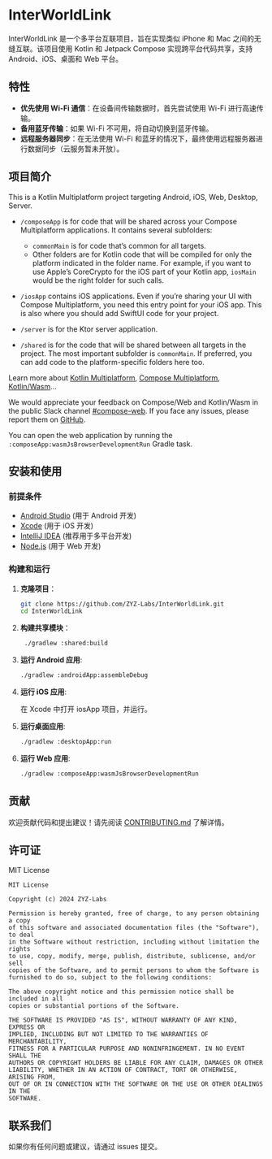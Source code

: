 # InterWorldLink

InterWorldLink 是一个多平台互联项目，旨在实现类似 iPhone 和 Mac 之间的无缝互联。该项目使用 Kotlin 和
Jetpack Compose 实现跨平台代码共享，支持 Android、iOS、桌面和 Web 平台。

## 特性

- **优先使用 Wi-Fi 通信**：在设备间传输数据时，首先尝试使用 Wi-Fi 进行高速传输。
- **备用蓝牙传输**：如果 Wi-Fi 不可用，将自动切换到蓝牙传输。
- **远程服务器同步**：在无法使用 Wi-Fi 和蓝牙的情况下，最终使用远程服务器进行数据同步（云服务暂未开放）。

## 项目简介

This is a Kotlin Multiplatform project targeting Android, iOS, Web, Desktop, Server.

* `/composeApp` is for code that will be shared across your Compose Multiplatform applications.
  It contains several subfolders:
    - `commonMain` is for code that’s common for all targets.
    - Other folders are for Kotlin code that will be compiled for only the platform indicated in the
      folder name.
      For example, if you want to use Apple’s CoreCrypto for the iOS part of your Kotlin app,
      `iosMain` would be the right folder for such calls.

* `/iosApp` contains iOS applications. Even if you’re sharing your UI with Compose Multiplatform,
  you need this entry point for your iOS app. This is also where you should add SwiftUI code for
  your project.

* `/server` is for the Ktor server application.

* `/shared` is for the code that will be shared between all targets in the project.
  The most important subfolder is `commonMain`. If preferred, you can add code to the
  platform-specific folders here too.

Learn more
about [Kotlin Multiplatform](https://www.jetbrains.com/help/kotlin-multiplatform-dev/get-started.html),
[Compose Multiplatform](https://github.com/JetBrains/compose-multiplatform/#compose-multiplatform),
[Kotlin/Wasm](https://kotl.in/wasm/)…

We would appreciate your feedback on Compose/Web and Kotlin/Wasm in the public Slack
channel [#compose-web](https://slack-chats.kotlinlang.org/c/compose-web).
If you face any issues, please report them
on [GitHub](https://github.com/JetBrains/compose-multiplatform/issues).

You can open the web application by running the `:composeApp:wasmJsBrowserDevelopmentRun` Gradle
task.

## 安装和使用

### 前提条件

- [Android Studio](https://developer.android.com/studio) (用于 Android 开发)
- [Xcode](https://developer.apple.com/xcode/) (用于 iOS 开发)
- [IntelliJ IDEA](https://www.jetbrains.com/idea/) (推荐用于多平台开发)
- [Node.js](https://nodejs.org/) (用于 Web 开发)

### 构建和运行

1. **克隆项目**：

    ```sh
    git clone https://github.com/ZYZ-Labs/InterWorldLink.git
    cd InterWorldLink
    ```

2. **构建共享模块**：

   ```sh
    ./gradlew :shared:build
   ```
   
3. **运行 Android 应用**:

    ```sh
   ./gradlew :androidApp:assembleDebug
   ```
   
4. **运行 iOS 应用**:

   在 Xcode 中打开 iosApp 项目，并运行。

5. **运行桌面应用**:

    ```sh
    ./gradlew :desktopApp:run
    ```
   
6. **运行 Web 应用**:

    ```sh
    ./gradlew :composeApp:wasmJsBrowserDevelopmentRun
    ```

## 贡献

欢迎贡献代码和提出建议！请先阅读 [CONTRIBUTING.md](./CONTRIBUTING.md) 了解详情。

## 许可证

MIT License

```
MIT License

Copyright (c) 2024 ZYZ-Labs

Permission is hereby granted, free of charge, to any person obtaining a copy
of this software and associated documentation files (the "Software"), to deal
in the Software without restriction, including without limitation the rights
to use, copy, modify, merge, publish, distribute, sublicense, and/or sell
copies of the Software, and to permit persons to whom the Software is
furnished to do so, subject to the following conditions:

The above copyright notice and this permission notice shall be included in all
copies or substantial portions of the Software.

THE SOFTWARE IS PROVIDED "AS IS", WITHOUT WARRANTY OF ANY KIND, EXPRESS OR
IMPLIED, INCLUDING BUT NOT LIMITED TO THE WARRANTIES OF MERCHANTABILITY,
FITNESS FOR A PARTICULAR PURPOSE AND NONINFRINGEMENT. IN NO EVENT SHALL THE
AUTHORS OR COPYRIGHT HOLDERS BE LIABLE FOR ANY CLAIM, DAMAGES OR OTHER
LIABILITY, WHETHER IN AN ACTION OF CONTRACT, TORT OR OTHERWISE, ARISING FROM,
OUT OF OR IN CONNECTION WITH THE SOFTWARE OR THE USE OR OTHER DEALINGS IN THE
SOFTWARE.
```

## 联系我们

如果你有任何问题或建议，请通过 issues 提交。